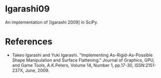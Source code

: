 Igarashi09
==========
An implementation of [Igarashi 2009] in SciPy.


# References
 * Takeo Igarashi and Yuki Igarashi. "Implementing As-Rigid-As-Possible Shape Manipulation and Surface Flattening." Journal of Graphics, GPU, and Game Tools, A.K.Peters, Volume 14, Number 1, pp.17-30, ISSN:2151-237X, June, 2009.
